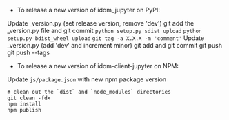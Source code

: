 - To release a new version of idom_jupyter on PyPI:

Update _version.py (set release version, remove 'dev')
git add the _version.py file and git commit
`python setup.py sdist upload`
`python setup.py bdist_wheel upload`
`git tag -a X.X.X -m 'comment'`
Update _version.py (add 'dev' and increment minor)
git add and git commit
git push
git push --tags

- To release a new version of idom-client-jupyter on NPM:

Update `js/package.json` with new npm package version

```
# clean out the `dist` and `node_modules` directories
git clean -fdx
npm install
npm publish
```